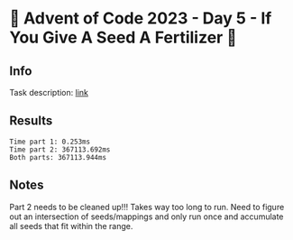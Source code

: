 # 🎄 Advent of Code 2023 - Day 5 - If You Give A Seed A Fertilizer 🎄

## Info

Task description: [link](https://adventofcode.com/2023/day/5)

## Results

```
Time part 1: 0.253ms
Time part 2: 367113.692ms
Both parts: 367113.944ms
```

## Notes

Part 2 needs to be cleaned up!!!  Takes way too long to run.  Need to figure out an intersection of seeds/mappings and only run once and accumulate all seeds that fit within the range.